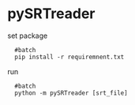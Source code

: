 # pySRTreader

set package
```
  #batch
  pip install -r requiremnent.txt
```

run
```
  #batch
  python -m pySRTreader [srt_file]
```


